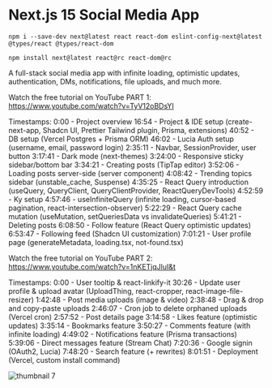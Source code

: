 # Next.js 15 Social Media App
```
npm i --save-dev next@latest react react-dom eslint-config-next@latest @types/react @types/react-dom

npm install next@latest react@rc react-dom@rc
```

A full-stack social media app with infinite loading, optimistic updates, authentication, DMs, notifications, file uploads, and much more.

Watch the free tutorial on YouTube PART 1: https://www.youtube.com/watch?v=TyV12oBDsYI

Timestamps:
0:00 - Project overview
16:54 - Project & IDE setup (create-next-app, Shadcn UI, Prettier Tailwind plugin, Prisma, extensions)
40:52 - DB setup (Vercel Postgres + Prisma ORM)
46:02 - Lucia Auth setup (username, email, password login)
2:35:11 - Navbar, SessionProvider, user button
3:17:41 - Dark mode (next-themes)
3:24:00 - Responsive sticky sidebar/bottom bar
3:34:21 - Creating posts (TipTap editor)
3:52:06 - Loading posts server-side (server component)
4:08:42 - Trending topics sidebar (unstable_cache, Suspense)
4:35:25 - React Query introduction (useQuery, QueryClient, QueryClientProvider, ReactQueryDevTools)
4:52:59 - Ky setup
4:57:46 - useInfiniteQuery (infinite loading, cursor-based pagination, react-intersection-observer)
5:22:29 - React Query cache mutation (useMutation, setQueriesData vs invalidateQueries)
5:41:21 - Deleting posts
6:08:50 - Follow feature (React Query optimistic updates)
6:53:47 - Following feed (Shadcn UI customization)
7:01:21 - User profile page (generateMetadata, loading.tsx, not-found.tsx)

Watch the free tutorial on YouTube PART 2: https://www.youtube.com/watch?v=1nKETjqJluI&t

Timestamps:
0:00 - User tooltip & react-linkify-it
30:26 - Update user profile & upload avatar (UploadThing, react-cropper, react-image-file-resizer)
1:42:48 - Post media uploads (image & video)
2:38:48 - Drag & drop and copy-paste uploads
2:46:07 - Cron job to delete orphaned uploads (Vercel cron)
2:57:52 - Post details page
3:14:58 - Likes feature (optimistic updates)
3:35:14 - Bookmarks feature
3:50:27 - Comments feature (with infinite loading)
4:49:02 - Notifications feature (Prisma transactions)
5:39:06 - Direct messages feature (Stream Chat)
7:20:36 - Google signin (OAuth2, Lucia)
7:48:20 - Search feature (+ rewrites)
8:01:51 - Deployment (Vercel, custom install command)

![thumbnail 7](https://github.com/user-attachments/assets/686b37e4-3d16-4bc4-a7f2-9d152c3addf5)
